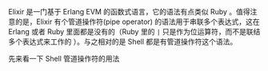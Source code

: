 Elixir 是一门基于 Erlang EVM 的函数式语言，它的语法有点类似 Ruby 。值得注意的是，Elixir 有个管道操作符(pipe operator) 的语法用于串联多个表达式，这在 Erlang 或者 Ruby 里面都是没有的（Ruby 里的  `|` 只是作为位运算符，而不是联结多个表达式来工作的 ）。与之相对的是 Shell 都是有管道操作符这个语法。

先来看一下 Shell 管道操作符的用法
